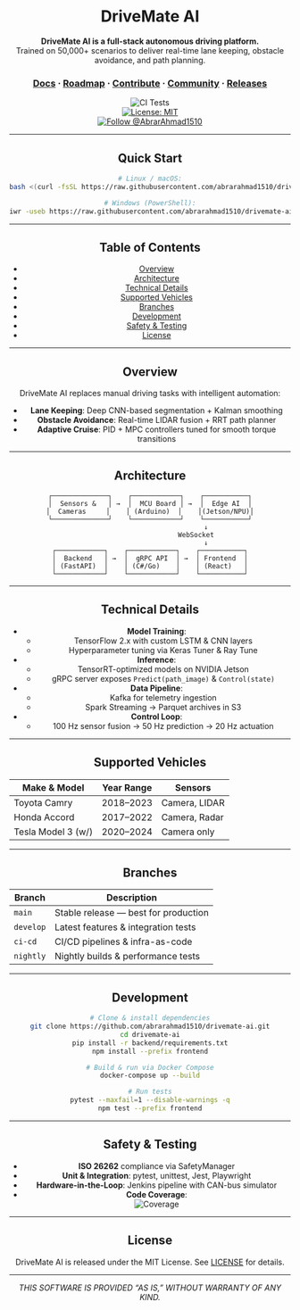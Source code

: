 <div align="center">
<h1>DriveMate AI</h1>

<p>
<b>DriveMate AI is a full-stack autonomous driving platform.</b><br>
Trained on 50,000+ scenarios to deliver real-time lane keeping, obstacle avoidance, and path planning.
</p>

<h3>
   <a href="https://github.com/abrarahmad1510/drivemate-ai/docs">Docs</a> ·
   <a href="https://github.com/abrarahmad1510/drivemate-ai/blob/main/ROADMAP.md">Roadmap</a> ·
   <a href="https://github.com/abrarahmad1510/drivemate-ai/blob/main/CONTRIBUTING.md">Contribute</a> ·
   <a href="https://discord.gg/yourserver">Community</a> ·
   <a href="https://github.com/abrarahmad1510/drivemate-ai/releases">Releases</a>
 </h3>

 ![CI Tests](https://github.com/abrarahmad1510/drivemate-ai/actions/workflows/ci.yaml/badge.svg)  
 [![License: MIT](https://img.shields.io/badge/License-MIT-yellow.svg)](LICENSE)  
 [![Follow @AbrarAhmad1510](https://img.shields.io/twitter/follow/AbrarAhmad1510?style=social)](https://twitter.com/AbrarAhmad1510)

 ---

 ## Quick Start

 ```bash
 # Linux / macOS:
 bash <(curl -fsSL https://raw.githubusercontent.com/abrarahmad1510/drivemate-ai/main/install.sh)

 # Windows (PowerShell):
 iwr -useb https://raw.githubusercontent.com/abrarahmad1510/drivemate-ai/main/install.ps1 | iex
 ```

 ---

 ## Table of Contents

 - [Overview](#overview)  
 - [Architecture](#architecture)  
 - [Technical Details](#technical-details)  
 - [Supported Vehicles](#supported-vehicles)  
 - [Branches](#branches)  
 - [Development](#development)  
 - [Safety & Testing](#safety--testing)  
 - [License](#license)  

 ---

 ## Overview

 DriveMate AI replaces manual driving tasks with intelligent automation:  
 - **Lane Keeping**: Deep CNN-based segmentation + Kalman smoothing  
 - **Obstacle Avoidance**: Real-time LIDAR fusion + RRT path planner  
 - **Adaptive Cruise**: PID + MPC controllers tuned for smooth torque transitions  

 ---

 ## Architecture

 ```text
 ┌──────────────┐    ┌────────────┐    ┌───────────┐
 │  Sensors &   │ →  │  MCU Board │ →  │  Edge AI  │
 │  Cameras     │    │ (Arduino)  │    │(Jetson/NPU)│
 └──────────────┘    └────────────┘    └───────────┘
                             ↓
                        WebSocket
                             ↓
 ┌────────────┐    ┌────────────┐    ┌───────────┐
 │  Backend   │ →  │  gRPC API  │ →  │ Frontend  │
 │ (FastAPI)  │    │ (C#/Go)    │    │ (React)   │
 └────────────┘    └────────────┘    └───────────┘
 ```

 ---

 ## Technical Details

 - **Model Training**:  
   - TensorFlow 2.x with custom LSTM & CNN layers  
   - Hyperparameter tuning via Keras Tuner & Ray Tune  
 - **Inference**:  
   - TensorRT-optimized models on NVIDIA Jetson  
   - gRPC server exposes `Predict(path_image)` & `Control(state)`  
 - **Data Pipeline**:  
   - Kafka for telemetry ingestion  
   - Spark Streaming → Parquet archives in S3  
 - **Control Loop**:  
   - 100 Hz sensor fusion → 50 Hz prediction → 20 Hz actuation  

 ---

 ## Supported Vehicles

 | Make & Model       | Year Range | Sensors        |
 | ------------------ | ---------- | -------------- |
 | Toyota Camry       | 2018–2023  | Camera, LIDAR  |
 | Honda Accord       | 2017–2022  | Camera, Radar  |
 | Tesla Model 3 (w/) | 2020–2024  | Camera only    |

 ---

 ## Branches

 | Branch    | Description                              |
 | --------- | ---------------------------------------- |
 | `main`    | Stable release — best for production     |
 | `develop` | Latest features & integration tests      |
 | `ci-cd`   | CI/CD pipelines & infra-as-code          |
 | `nightly` | Nightly builds & performance tests       |

 ---

 ## Development

 ```bash
 # Clone & install dependencies
 git clone https://github.com/abrarahmad1510/drivemate-ai.git
 cd drivemate-ai
 pip install -r backend/requirements.txt
 npm install --prefix frontend

 # Build & run via Docker Compose
 docker-compose up --build

 # Run tests
 pytest --maxfail=1 --disable-warnings -q
 npm test --prefix frontend
 ```

 ---

 ## Safety & Testing

 - **ISO 26262** compliance via SafetyManager  
 - **Unit & Integration**: pytest, unittest, Jest, Playwright  
 - **Hardware-in-the-Loop**: Jenkins pipeline with CAN-bus simulator  
 - **Code Coverage**:  
   ![Coverage](https://codecov.io/gh/abrarahmad1510/drivemate-ai/branch/main/graph/badge.svg)  

 ---

 ## License

 DriveMate AI is released under the MIT License. See [LICENSE](LICENSE) for details.

 ---

 *THIS SOFTWARE IS PROVIDED “AS IS,” WITHOUT WARRANTY OF ANY KIND.*
